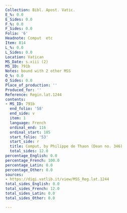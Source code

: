 ```yaml
---
Collection: Bibl. Apost. Vatic.
E_%: 0.0
E_Sides: 0.0
F_%: 0.0
F_Sides: 0.0
Folia: '6'
Headnote: Comput  etc
Item: 814
L_%: 0.0
L_Sides: 0.0
Location: Vatican
MS_Date: s.xiii (2)
MS_ID: 791b
Notes: bound with 2 other MSS
O_%: 0.0
O_Sides: 0.0
Place_of_production: ''
Produced_for: ''
Reference: Regin.lat.1244
contents:
- MS_ID: 791b
  end_folio: '58'
  end_side: v
  item: 1
  language: French
  ordinal_end: 116
  ordinal_start: 105
  start_folio: '53'
  start_side: r
  title: Comput, by Philippe de Thaon (Dean no. 346)
  total_sides: 12.0
percentage_English: 0.0
percentage_French: 100.0
percentage_Latin: 0.0
percentage_Other: 0.0
sources:
- https://digi.vatlib.it/view/MSS_Reg.lat.1244
total_sides_English: 0.0
total_sides_French: 12.0
total_sides_Latin: 0.0
total_sides_Other: 0.0

---
```

